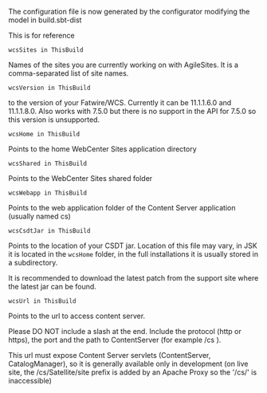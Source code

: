 The configuration file is now generated by the configurator modifying the model in build.sbt-dist

This is for reference

 `wcsSites in ThisBuild` 

Names of the  sites you are currently working on with AgileSites. It  is a comma-separated list of site names.

`wcsVersion in ThisBuild` 

to the version of your Fatwire/WCS. Currently it can be 11.1.1.6.0 and 11.1.1.8.0. Also works with 7.5.0 but there is no support in the API for 7.5.0 so this version is unsupported.

`wcsHome in ThisBuild`

Points to the home WebCenter Sites application directory

`wcsShared in ThisBuild`

Points to the WebCenter Sites  shared folder 

`wcsWebapp in ThisBuild`
 
Points to the web application folder of the Content Server  application (usually named cs)

`wcsCsdtJar in ThisBuild`

Points to the location of your CSDT jar. 
Location of this file may vary, in JSK it is located in the `wcsHome` folder, in the full installations it is usually stored in a subdirectory.

It is recommended to download the latest patch from the support site where the latest jar can be found.

`wcsUrl in ThisBuild` 

Points to the url to access content server.

Please DO NOT include a slash at the end.
Include the protocol (http or https), the port and the  path to ContentServer (for example /cs ).

This url must  expose Content Server servlets (ContentServer, CatalogManager), so it is generally available only in development (on live site, the /cs/Satellite/site prefix is added by an Apache Proxy so the '/cs/' is inaccessible)
